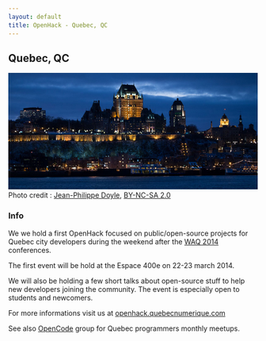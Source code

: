 ```yaml
---
layout: default
title: OpenHack - Quebec, QC
---
```


## Quebec, QC

![Québec](/quebec/quebec.jpg)
Photo credit : [Jean-Philippe Doyle][photo-source], [BY-NC-SA 2.0][photo-license]

### Info

We we hold a first OpenHack focused on public/open-source projects for Quebec city developers during the weekend after the <a href="https://webaquebec.org">WAQ 2014</a> conferences.

The first event will be hold at the Espace 400e on 22-23 march 2014.

We will also be holding a few short talks about open-source stuff to help new developers joining the community. The event is especially open to students and newcomers.

For more informations visit us at <a href="http://openhack.quebecnumerique.com">openhack.quebecnumerique.com</a>

See also <a href="http://opencode.ca">OpenCode</a> group for Quebec programmers monthly meetups.

[photo-source]: http://www.flickr.com/photos/j15e/11316840993/
[photo-license]: http://creativecommons.org/licenses/by-nc-sa/2.0/
